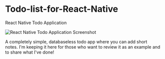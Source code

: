 # Todo-list-for-React-Native

React Native Todo Application

![React Native Todo Application Screenshot](https://i.ibb.co/YypJMTv/todo.png)

A completely simple, databaseless todo app where you can add short notes. I'm keeping it here for those who want to review it as an example and to share what I've done!
